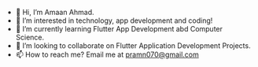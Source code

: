 - 👋 Hi, I’m Amaan Ahmad.
- 👀 I’m interested in technology, app development and coding!
- 🌱 I’m currently learning Flutter App Development abd Computer Science.
- 💞️ I’m looking to collaborate on Flutter Application Development Projects.
- 📫 How to reach me? Email me at pramn070@gmail.com

<!---
amaan070/amaan070 is a ✨ special ✨ repository because its `README.md` (this file) appears on your GitHub profile.
You can click the Preview link to take a look at your changes.
--->
